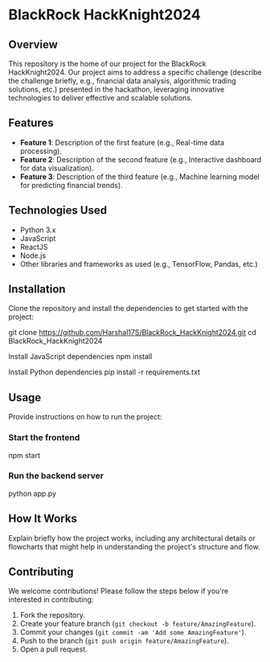 # BlackRock HackKnight2024

## Overview
This repository is the home of our project for the BlackRock HackKnight2024. Our project aims to address a specific challenge (describe the challenge briefly, e.g., financial data analysis, algorithmic trading solutions, etc.) presented in the hackathon, leveraging innovative technologies to deliver effective and scalable solutions.

## Features
- **Feature 1**: Description of the first feature (e.g., Real-time data processing).
- **Feature 2**: Description of the second feature (e.g., Interactive dashboard for data visualization).
- **Feature 3**: Description of the third feature (e.g., Machine learning model for predicting financial trends).

## Technologies Used
- Python 3.x
- JavaScript
- ReactJS
- Node.js
- Other libraries and frameworks as used (e.g., TensorFlow, Pandas, etc.)

## Installation
Clone the repository and install the dependencies to get started with the project:


git clone https://github.com/Harshal17S/BlackRock_HackKnight2024.git cd BlackRock_HackKnight2024

Install JavaScript dependencies
npm install

Install Python dependencies
pip install -r requirements.txt

## Usage
Provide instructions on how to run the project:

### Start the frontend
npm start

### Run the backend server
python app.py


## How It Works
Explain briefly how the project works, including any architectural details or flowcharts that might help in understanding the project's structure and flow.

## Contributing
We welcome contributions! Please follow the steps below if you're interested in contributing:
1. Fork the repository.
2. Create your feature branch (`git checkout -b feature/AmazingFeature`).
3. Commit your changes (`git commit -am 'Add some AmazingFeature'`).
4. Push to the branch (`git push origin feature/AmazingFeature`).
5. Open a pull request.

